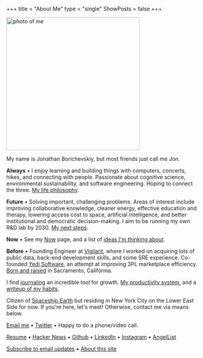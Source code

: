 +++
title = "About Me"
type = "single"
ShowPosts = false
+++

<img src="/profile.png" alt="photo of me" width="350"/>

My name is Jonathan Borichevskiy, but most friends just call me Jon.

**Always** • I enjoy learning and building things with computers, concerts, hikes, and connecting with people. Passionate about cognitive science, environmental sustainability, and software engineering. Hoping to connect the three. [My life philosophy](/posts/up-and-to-where).
 
**Future** • Solving important, challenging problems. Areas of interest include improving collaborative knowledge, cleaner energy, effective education and therapy, lowering access cost to space, artificial intelligence, and better institutional and democratic decision-making. I aim to be running my own R&D lab by 2030. [My next steps](/posts/next-steps-2019).

**Now** • See my [Now](/now) page, and a list of [ideas I'm thinking about](/ideas).

**Before** • Founding Engineer at [Vigilant](https://vigilant.cc), where I worked on acquiring lots of public data, back-end development skills, and some SRE experience. Co-founded [Yedi Software](https://www.yedi.io/), an attempt at improving 3PL marketplace efficiency. [Born and raised](/posts/on-moving-away) in Sacramento, California. 

I find [journaling](/posts/journaling) an incredible tool for growth. [My productivity system](/posts/concentration-compromise), and a [writeup of my habits](/posts/healthy-living).

Citizen of [Spaceship Earth](https://youtu.be/3ZB2La-oCVI?t=9) but residing in New York City on the Lower East Side for now. If you're here, let's meet! Otherwise, contact me via means below.

[Email me](mailto:jonathan@borichevskiy.com) • [Twitter](https://twitter.com/jborichevskiy) • Happy to do a phone/video call.

[Resume](/borichevskiy_jonathan.pdf) • [Hacker News](https://news.ycombinator.com/user?id=jborichevskiy) • [Github](https://github.com/jborichevskiy) • [LinkedIn](https://www.linkedin.com/in/jonathanborichevskiy/) • [Instagram](https://www.instagram.com/jborichevskiy/) • [AngelList](https://angel.co/jonathanborichevskiy)

[Subscribe to email updates](https://mailchi.mp/0e81591ed912/jborichevskiy) • [About this site](/about-blog)